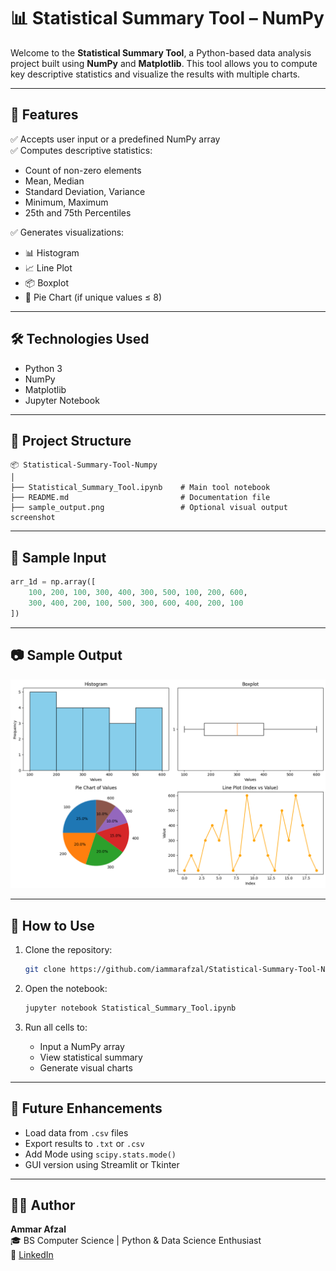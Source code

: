 
# 📊 Statistical Summary Tool – NumPy

Welcome to the **Statistical Summary Tool**, a Python-based data analysis project built using **NumPy** and **Matplotlib**. This tool allows you to compute key descriptive statistics and visualize the results with multiple charts.

---

## 🚀 Features

✅ Accepts user input or a predefined NumPy array  
✅ Computes descriptive statistics:
- Count of non-zero elements
- Mean, Median
- Standard Deviation, Variance
- Minimum, Maximum
- 25th and 75th Percentiles

✅ Generates visualizations:
- 📊 Histogram  
- 📈 Line Plot  
- 📦 Boxplot  
- 🥧 Pie Chart (if unique values ≤ 8)

---

## 🛠️ Technologies Used

- Python 3
- NumPy
- Matplotlib
- Jupyter Notebook

---

## 📁 Project Structure

```
📦 Statistical-Summary-Tool-Numpy
│
├── Statistical_Summary_Tool.ipynb    # Main tool notebook
├── README.md                         # Documentation file
├── sample_output.png                 # Optional visual output screenshot
```

---

## 🧪 Sample Input

```python
arr_1d = np.array([
    100, 200, 100, 300, 400, 300, 500, 100, 200, 600,
    300, 400, 200, 100, 500, 300, 600, 400, 200, 100
])
```

---

## 📷 Sample Output
![Sample Output](sample_output.png)

---

## 📌 How to Use

1. Clone the repository:
   ```bash
   git clone https://github.com/iammarafzal/Statistical-Summary-Tool-Numpy.git
   ```

2. Open the notebook:
   ```bash
   jupyter notebook Statistical_Summary_Tool.ipynb
   ```

3. Run all cells to:
   - Input a NumPy array
   - View statistical summary
   - Generate visual charts

---

## 🔮 Future Enhancements

- Load data from `.csv` files  
- Export results to `.txt` or `.csv`  
- Add Mode using `scipy.stats.mode()`  
- GUI version using Streamlit or Tkinter  

---

## 👨‍💻 Author

**Ammar Afzal**  
🎓 BS Computer Science | Python & Data Science Enthusiast  
🔗 [LinkedIn](https://www.linkedin.com/in/ammar-afzal277)  
